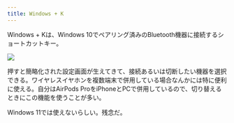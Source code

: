 ```yaml
---
title: Windows + K
---
```

Windows + Kは、Windows 10でペアリング済みのBluetooth機器に接続するショートカットキー。

![](https://lh3.googleusercontent.com/euYDjnz3lAHypShO46Km_HhaHCOiJWaHrJ0zRAtSeOXY9XHW_Cs6bXI2oSXQac-OqNXaelOMKHST7Z-s_w-f5YLEYoV794d-c9arZpL8lsGVZOhwmKaV1gO7kjFJt1t9OWkFm8L6rXqm-2a3pLRMq0pwfNYgsfw40Xk8R5a-c8w29QFDP1wB9BsQVxV_)

押すと簡略化された設定画面が生えてきて、接続あるいは切断したい機器を選択できる。ワイヤレスイヤホンを複数端末で併用している場合なんかには特に便利に使える。自分はAirPods ProをiPhoneとPCで併用しているので、切り替えるときにこの機能を使うことが多い。

Windows 11では使えないらしい。残念だ。
